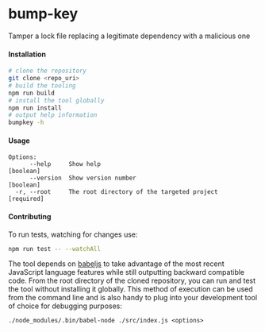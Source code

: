 # bump-key

Tamper a lock file replacing a legitimate dependency with a malicious one

#### Installation

```bash
# clone the repository
git clone <repo_uri>
# build the tooling
npm run build
# install the tool globally
npm run install 
# output help information
bumpkey -h
```

#### Usage

```
Options:
      --help     Show help                                             [boolean]
      --version  Show version number                                   [boolean]
  -r, --root     The root directory of the targeted project           [required]
```

#### Contributing

To run tests, watching for changes use:

```bash
npm run test -- --watchAll
```

The tool depends on [babeljs](https://babeljs.io/) to take advantage of the most recent JavaScript language features while still outputting backward compatible code.  From the root directory of the cloned repository, you can run and test the tool without installing it globally.  This method of execution can be used from the command line and is also handy to plug into your development tool of choice for debugging purposes:

```
./node_modules/.bin/babel-node ./src/index.js <options>
```

